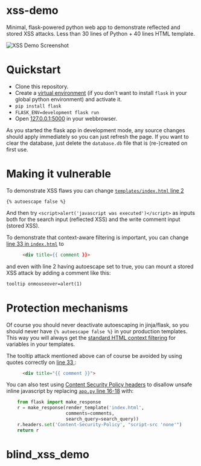 # xss-demo
Minimal, flask-powered python web app to demonstrate reflected and stored XSS attacks.
Less than 30 lines of Python + 40 lines HTML template.

![XSS Demo Screenshot](xss-demo-screenshot.png "XSS Demo Screenshot")

# Quickstart

* Clone this repository.
* Create a [virtual environment](https://virtualenvwrapper.readthedocs.io/) (if you don't want to install `flask` in your global python environment) and 
  activate it.
* `pip install flask`
* `FLASK_ENV=development flask run`
* Open [127.0.0.1:5000](http://127.0.0.1:5000/) in your webbrowser.

As you started the flask app in development mode, any source changes should apply immediately so you can just refresh
the page. If you want to clear the database, just delete the `database.db` file that is (re-)created on first use.

# Making it vulnerable

To demonstrate XSS flaws you can change 
[`templates/index.html` line 2](https://github.com/bgres/xss-demo/blob/master/templates/index.html#L2)
```jinja2
{% autoescape false %}
```
And then try `<script>alert('javascript was executed')</script>` as inputs both for the search input (reflected XSS) and 
the write comment input (stored XSS).

To demonstrate that context-aware filtering is important, you can change 
[line 33 in `index.html`](https://github.com/bgres/xss-demo/blob/master/templates/index.html#L33) to
```html
      <div title={{ comment }}>
```

and even with line 2 having autoescape set to true, you can mount a stored XSS attack by adding a comment like this:
```html
tooltip onmouseover=alert(1)
```

# Protection mechanisms

Of course you should never deactivate autoescaping in jinja/flask, so you should never have 
`{% autoescape false %}` in your production templates. This way you will always get the 
[standard HTML context filtering](http://flask.pocoo.org/docs/0.12/templating/#controlling-autoescaping)
for variables in your templates.


The tooltip attack mentioned above can of course be avoided by using quotes correctly on 
[line 33 ](https://github.com/bgres/xss-demo/blob/master/templates/index.html#L33):
```html
      <div title="{{ comment }}">
```


You can also test using 
[Content Security Policy headers](https://developer.mozilla.org/en-US/docs/Web/HTTP/Headers/Content-Security-Policy) to 
disallow unsafe inline javascript by replacing 
[`app.py` line 16-18](https://github.com/bgres/xss-demo/blob/master/app.py#L16-L18) with:

```python
    from flask import make_response
    r = make_response(render_template('index.html',
                      comments=comments,
                      search_query=search_query))
    r.headers.set('Content-Security-Policy', "script-src 'none'")
    return r
```
# blind_xss_demo
